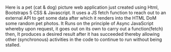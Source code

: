 Here is a pet (cat & dog) picture web application just created using Html, Bootstraps 5 CSS & Javascript.
It uses a JS fetch function to reach out to an external API to get some data after which it renders into the HTML DoM some random pet photos.
It Runs on the principle of Async JavaScript whereby upon request, it goes out on its own to carry out a function(fetch)
then, It produces a desired result after it has succeeded  thereby allowing other (synchronous) activities in the code to continue to run without being stalled. 

